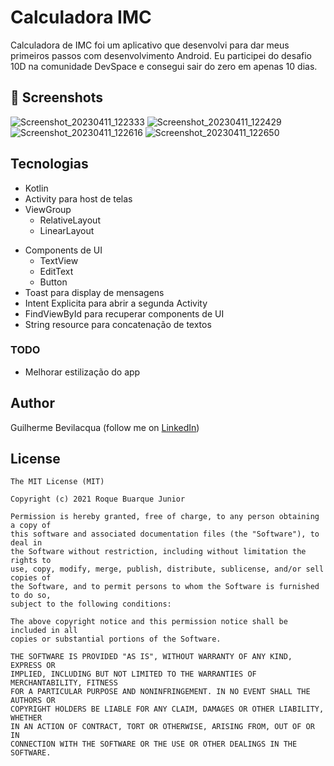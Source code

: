 # Calculadora IMC
Calculadora de IMC foi um aplicativo que desenvolvi para dar meus primeiros passos com desenvolvimento Android. Eu participei do desafio 10D na comunidade DevSpace e consegui sair do zero  em apenas 10 dias. 


## :camera_flash: Screenshots
![Screenshot_20230411_122333](https://user-images.githubusercontent.com/124618713/231214682-d6912658-b646-4a62-b3e9-adc1fb42f1b2.png)
![Screenshot_20230411_122429](https://user-images.githubusercontent.com/124618713/231214751-d7ab4f6f-cbae-4bae-99bd-95ab290787ce.png)
![Screenshot_20230411_122616](https://user-images.githubusercontent.com/124618713/231214816-e6a7e3f5-100b-461e-adff-267e2477607b.png)
![Screenshot_20230411_122650](https://user-images.githubusercontent.com/124618713/231214950-0d63e98e-9656-437a-ac1b-968720f40e30.png)


## Tecnologias
* Kotlin
* Activity para host de telas
* ViewGroup
    * RelativeLayout
    * LinearLayout
- Components de UI
    - TextView
    - EditText
    - Button
- Toast para display de mensagens
- Intent Explicita para abrir a segunda Activity
- FindViewById para recuperar components de UI
- String resource para concatenação de textos


### TODO
- Melhorar estilização do app

## Author
Guilherme Bevilacqua 
(follow me on [LinkedIn](https://www.linkedin.com/in/guilherme-bevilacqua-12b308226/))

## License
```
The MIT License (MIT)

Copyright (c) 2021 Roque Buarque Junior

Permission is hereby granted, free of charge, to any person obtaining a copy of
this software and associated documentation files (the "Software"), to deal in
the Software without restriction, including without limitation the rights to
use, copy, modify, merge, publish, distribute, sublicense, and/or sell copies of
the Software, and to permit persons to whom the Software is furnished to do so,
subject to the following conditions:

The above copyright notice and this permission notice shall be included in all
copies or substantial portions of the Software.

THE SOFTWARE IS PROVIDED "AS IS", WITHOUT WARRANTY OF ANY KIND, EXPRESS OR
IMPLIED, INCLUDING BUT NOT LIMITED TO THE WARRANTIES OF MERCHANTABILITY, FITNESS
FOR A PARTICULAR PURPOSE AND NONINFRINGEMENT. IN NO EVENT SHALL THE AUTHORS OR
COPYRIGHT HOLDERS BE LIABLE FOR ANY CLAIM, DAMAGES OR OTHER LIABILITY, WHETHER
IN AN ACTION OF CONTRACT, TORT OR OTHERWISE, ARISING FROM, OUT OF OR IN
CONNECTION WITH THE SOFTWARE OR THE USE OR OTHER DEALINGS IN THE SOFTWARE.
```
